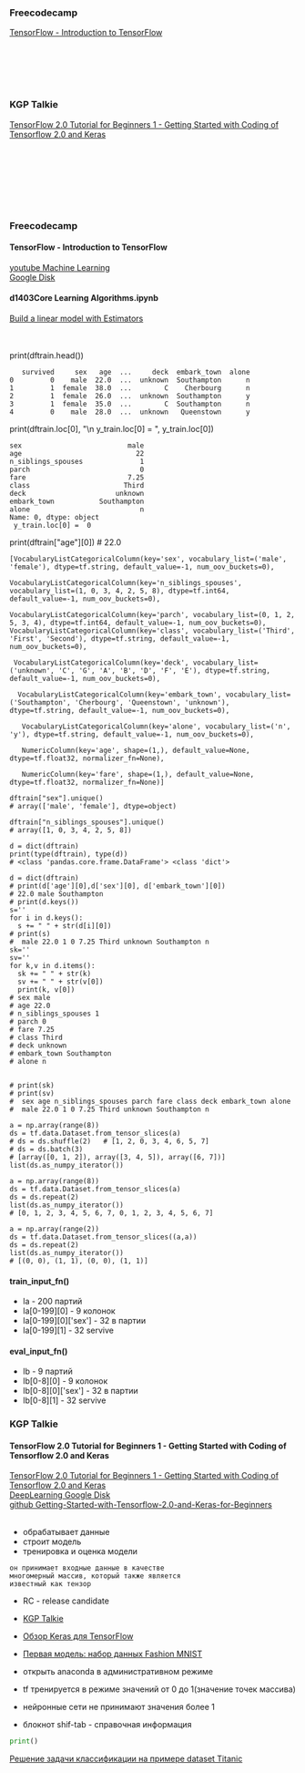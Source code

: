 ### Freecodecamp

[TensorFlow - Introduction to TensorFlow](#TensorFlow---Introduction-to-TensorFlow)  
[]()  
[]()  
[]()  
[]()  
[]()  
[]()  


### KGP Talkie

[TensorFlow 2.0 Tutorial for Beginners 1 - Getting Started with Coding of Tensorflow 2.0 and Keras](#TensorFlow-2.0-Tutorial-for-Beginners-1---Getting-Started-with-Coding-of-Tensorflow-2.0-and-Keras)  
[]()  
[]()  
[]()  
[]()  
[]()  
[]()  
[]()  
[]()  


### Freecodecamp

#### TensorFlow - Introduction to TensorFlow

[youtube Machine Learning](https://www.youtube.com/watch?v=tPYj3fFJGjk&list=PLWKjhJtqVAblStefaz_YOVpDWqcRScc2s)  
[Google Disk](https://drive.google.com/drive/folders/1jA-upbWhnhMziosA5KpswIITm_JiZ-EG)  
[]() 
[]() 
[]() 
[]() 
[]() 


#### d1403Core Learning Algorithms.ipynb

[Build a linear model with Estimators](https://www.tensorflow.org/tutorials/estimator/linear)  
[]()  
[]()  
[]()  


print(dftrain.head())
```
   survived     sex   age  ...     deck  embark_town  alone
0         0    male  22.0  ...  unknown  Southampton      n
1         1  female  38.0  ...        C    Cherbourg      n
2         1  female  26.0  ...  unknown  Southampton      y
3         1  female  35.0  ...        C  Southampton      n
4         0    male  28.0  ...  unknown   Queenstown      y
```

print(dftrain.loc[0], "\n y_train.loc[0] = ", y_train.loc[0])
```
sex                          male
age                            22
n_siblings_spouses              1
parch                           0
fare                         7.25
class                       Third
deck                      unknown
embark_town           Southampton
alone                           n
Name: 0, dtype: object 
 y_train.loc[0] =  0
 ```

print(dftrain["age"][0])   # 22.0

```
[VocabularyListCategoricalColumn(key='sex', vocabulary_list=('male', 'female'), dtype=tf.string, default_value=-1, num_oov_buckets=0),

VocabularyListCategoricalColumn(key='n_siblings_spouses', vocabulary_list=(1, 0, 3, 4, 2, 5, 8), dtype=tf.int64, default_value=-1, num_oov_buckets=0),  

VocabularyListCategoricalColumn(key='parch', vocabulary_list=(0, 1, 2, 5, 3, 4), dtype=tf.int64, default_value=-1, num_oov_buckets=0),  
VocabularyListCategoricalColumn(key='class', vocabulary_list=('Third', 'First', 'Second'), dtype=tf.string, default_value=-1, num_oov_buckets=0),  

 VocabularyListCategoricalColumn(key='deck', vocabulary_list=('unknown', 'C', 'G', 'A', 'B', 'D', 'F', 'E'), dtype=tf.string, default_value=-1, num_oov_buckets=0),  
 
  VocabularyListCategoricalColumn(key='embark_town', vocabulary_list=('Southampton', 'Cherbourg', 'Queenstown', 'unknown'), dtype=tf.string, default_value=-1, num_oov_buckets=0),  
  
   VocabularyListCategoricalColumn(key='alone', vocabulary_list=('n', 'y'), dtype=tf.string, default_value=-1, num_oov_buckets=0),
   
   NumericColumn(key='age', shape=(1,), default_value=None, dtype=tf.float32, normalizer_fn=None), 
   
   NumericColumn(key='fare', shape=(1,), default_value=None, dtype=tf.float32, normalizer_fn=None)]
```

```
dftrain["sex"].unique()
# array(['male', 'female'], dtype=object)
```

```
dftrain["n_siblings_spouses"].unique()
# array([1, 0, 3, 4, 2, 5, 8])
```

```
d = dict(dftrain)
print(type(dftrain), type(d))
# <class 'pandas.core.frame.DataFrame'> <class 'dict'>
```

```
d = dict(dftrain)
# print(d['age'][0],d['sex'][0], d['embark_town'][0]) 
# 22.0 male Southampton
# print(d.keys())
s=''
for i in d.keys():
  s += " " + str(d[i][0])
# print(s)  
#  male 22.0 1 0 7.25 Third unknown Southampton n
sk=''
sv=''
for k,v in d.items():
  sk += " " + str(k)
  sv += " " + str(v[0])
  print(k, v[0])
# sex male
# age 22.0
# n_siblings_spouses 1
# parch 0
# fare 7.25
# class Third
# deck unknown
# embark_town Southampton
# alone n


# print(sk)  
# print(sv)
#  sex age n_siblings_spouses parch fare class deck embark_town alone
#  male 22.0 1 0 7.25 Third unknown Southampton n
```

```
a = np.array(range(8))
ds = tf.data.Dataset.from_tensor_slices(a)
# ds = ds.shuffle(2)   # [1, 2, 0, 3, 4, 6, 5, 7]
# ds = ds.batch(3)
# [array([0, 1, 2]), array([3, 4, 5]), array([6, 7])]
list(ds.as_numpy_iterator())
```

```
a = np.array(range(8))
ds = tf.data.Dataset.from_tensor_slices(a)
ds = ds.repeat(2)
list(ds.as_numpy_iterator())
# [0, 1, 2, 3, 4, 5, 6, 7, 0, 1, 2, 3, 4, 5, 6, 7]
```

```
a = np.array(range(2))
ds = tf.data.Dataset.from_tensor_slices((a,a))
ds = ds.repeat(2)
list(ds.as_numpy_iterator())
# [(0, 0), (1, 1), (0, 0), (1, 1)]
```

#### train_input_fn()
- la - 200 партий
- la[0-199][0] - 9 колонок
- la[0-199][0]['sex'] - 32 в партии
- la[0-199][1] - 32 servive   

  
#### eval_input_fn()
- lb - 9 партий
- lb[0-8][0] - 9 колонок
- lb[0-8][0]['sex'] - 32 в партии
- lb[0-8][1] - 32 servive















### KGP Talkie
#### TensorFlow 2.0 Tutorial for Beginners 1 - Getting Started with Coding of Tensorflow 2.0 and Keras


[TensorFlow 2.0 Tutorial for Beginners 1 - Getting Started with Coding of Tensorflow 2.0 and Keras](https://www.youtube.com/watch?v=nVvhkVLh60o&list=PLc2rvfiptPSR3iwFp1VHVJFK4yAMo0wuF&index=4)  
[DeepLearning Google Disk](https://drive.google.com/drive/folders/1jA-upbWhnhMziosA5KpswIITm_JiZ-EG)  
[github Getting-Started-with-Tensorflow-2.0-and-Keras-for-Beginners](https://github.com/Srishailamsri-123456789/Getting-Started-with-Tensorflow-2.0-and-Keras-for-Beginners/blob/master/Deep%20Learning%20with%20Tensorflow%202.0%20Tutorial%20-%20Getting%20Started%20with%20Tensorflow%202.0%20and%20Keras%20for%20Beginners.ipynb)  
[]()  
[]()  


- обрабатывает данные 
- строит модель
- тренировка и оценка модели


```
он принимает входные данные в качестве
многомерный массив, который также является
известный как тензор
```

- RC - release candidate
- [KGP Talkie](https://www.youtube.com/c/KGPTalkie/videos)
- [Обзор Keras для TensorFlow](https://habr.com/ru/post/482126/) 

- [Первая модель: набор данных Fashion MNIST](https://habr.com/ru/post/454034/)  


- открыть anaconda в административном режиме
- tf тренируется в режиме значений от 0 до 1(значение точек массива)
- нейронные сети не принимают значения более 1
- блокнот shif-tab - справочная информация


```python
print()
```

[Решение задачи классификации на примере dataset Titanic](https://ansmirnov.ru/kaggle-titanic-dataset/)  
[]()  
[]()  
[]()  
[]()  

